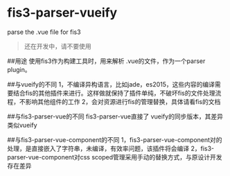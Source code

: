 # fis3-parser-vueify
parse the .vue file for fis3

> 还在开发中，请不要使用

##用途
使用fis3作为构建工具时，用来解析 .vue的文件，作为一个parser plugin。


##与vueify的不同
1，不编译异构语言，比如jade，es2015，这些内容的编译需要结合fis的其他插件来进行。这样做就保持了插件单纯，不破坏fis的文件处理流程，不影响其他组件的工作
2，会对资源进行fis的管理替换，具体请看fis的文档

##与fis3-parser-vue的不同
fis3-parser-vue直接了 vueify的同步版本，其差异类似vueify

##与fis3-parser-vue-component的不同
1，fis3-parser-vue-component对<template></template>的处理，是直接嵌入了字符串，未编译，有效率问题，该插件将会编译
2，fis3-parser-vue-component对css scoped管理采用手动的替换方式，与原设计开发存在差异


